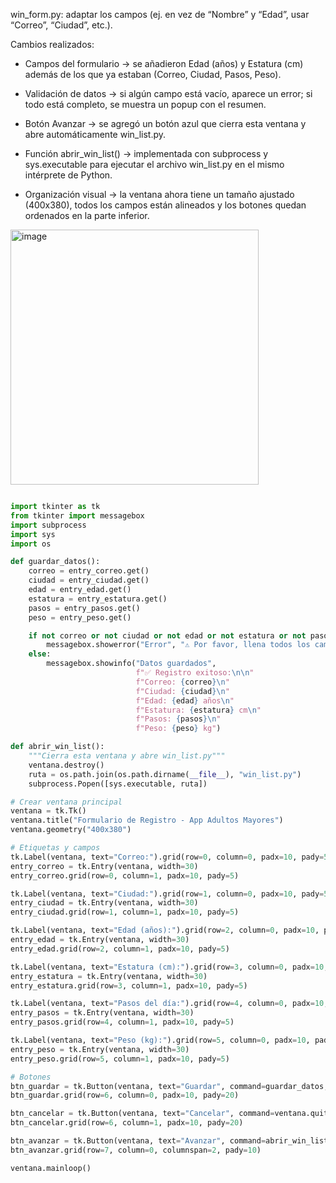 win_form.py: adaptar los campos (ej. en vez de “Nombre” y “Edad”, usar “Correo”, “Ciudad”, etc.).

Cambios realizados:

- Campos del formulario → se añadieron Edad (años) y Estatura (cm) además de los que ya estaban (Correo, Ciudad, Pasos, Peso).

- Validación de datos → si algún campo está vacío, aparece un error; si todo está completo, se muestra un popup con el resumen.

- Botón Avanzar → se agregó un botón azul que cierra esta ventana y abre automáticamente win_list.py.

- Función abrir_win_list() → implementada con subprocess y sys.executable para ejecutar el archivo win_list.py en el mismo intérprete de Python.

- Organización visual → la ventana ahora tiene un tamaño ajustado (400x380), todos los campos están alineados y los botones quedan ordenados en la parte inferior.


<img width="397" height="408" alt="image" src="https://github.com/user-attachments/assets/1a446fdf-7aab-4cfc-ac06-1c44ae222c1b" />

```python

import tkinter as tk
from tkinter import messagebox
import subprocess
import sys
import os

def guardar_datos():
    correo = entry_correo.get()
    ciudad = entry_ciudad.get()
    edad = entry_edad.get()
    estatura = entry_estatura.get()
    pasos = entry_pasos.get()
    peso = entry_peso.get()

    if not correo or not ciudad or not edad or not estatura or not pasos or not peso:
        messagebox.showerror("Error", "⚠️ Por favor, llena todos los campos.")
    else:
        messagebox.showinfo("Datos guardados",
                            f"✅ Registro exitoso:\n\n"
                            f"Correo: {correo}\n"
                            f"Ciudad: {ciudad}\n"
                            f"Edad: {edad} años\n"
                            f"Estatura: {estatura} cm\n"
                            f"Pasos: {pasos}\n"
                            f"Peso: {peso} kg")

def abrir_win_list():
    """Cierra esta ventana y abre win_list.py"""
    ventana.destroy()
    ruta = os.path.join(os.path.dirname(__file__), "win_list.py")
    subprocess.Popen([sys.executable, ruta])

# Crear ventana principal
ventana = tk.Tk()
ventana.title("Formulario de Registro - App Adultos Mayores")
ventana.geometry("400x380")

# Etiquetas y campos
tk.Label(ventana, text="Correo:").grid(row=0, column=0, padx=10, pady=5, sticky="w")
entry_correo = tk.Entry(ventana, width=30)
entry_correo.grid(row=0, column=1, padx=10, pady=5)

tk.Label(ventana, text="Ciudad:").grid(row=1, column=0, padx=10, pady=5, sticky="w")
entry_ciudad = tk.Entry(ventana, width=30)
entry_ciudad.grid(row=1, column=1, padx=10, pady=5)

tk.Label(ventana, text="Edad (años):").grid(row=2, column=0, padx=10, pady=5, sticky="w")
entry_edad = tk.Entry(ventana, width=30)
entry_edad.grid(row=2, column=1, padx=10, pady=5)

tk.Label(ventana, text="Estatura (cm):").grid(row=3, column=0, padx=10, pady=5, sticky="w")
entry_estatura = tk.Entry(ventana, width=30)
entry_estatura.grid(row=3, column=1, padx=10, pady=5)

tk.Label(ventana, text="Pasos del día:").grid(row=4, column=0, padx=10, pady=5, sticky="w")
entry_pasos = tk.Entry(ventana, width=30)
entry_pasos.grid(row=4, column=1, padx=10, pady=5)

tk.Label(ventana, text="Peso (kg):").grid(row=5, column=0, padx=10, pady=5, sticky="w")
entry_peso = tk.Entry(ventana, width=30)
entry_peso.grid(row=5, column=1, padx=10, pady=5)

# Botones
btn_guardar = tk.Button(ventana, text="Guardar", command=guardar_datos, bg="green", fg="white")
btn_guardar.grid(row=6, column=0, padx=10, pady=20)

btn_cancelar = tk.Button(ventana, text="Cancelar", command=ventana.quit, bg="red", fg="white")
btn_cancelar.grid(row=6, column=1, padx=10, pady=20)

btn_avanzar = tk.Button(ventana, text="Avanzar", command=abrir_win_list, bg="blue", fg="white")
btn_avanzar.grid(row=7, column=0, columnspan=2, pady=10)

ventana.mainloop()



